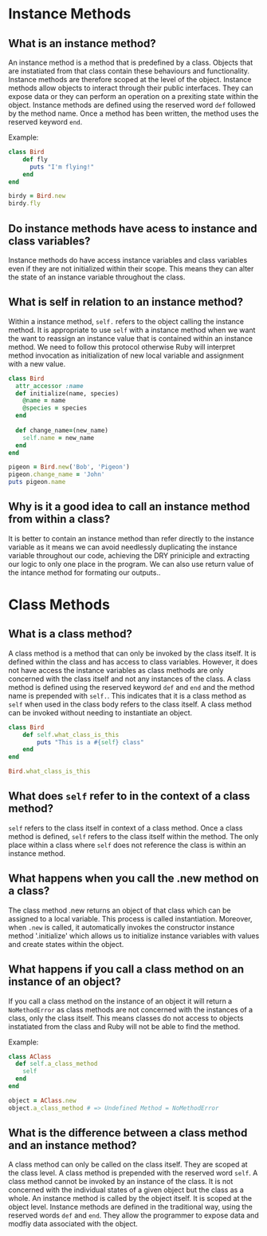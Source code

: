 # Instance Methods
## What is an instance method?

An instance method is a method that is predefined by a class. Objects that are instatiated from that class contain these behaviours and functionality. Instance methods are therefore scoped at the level of the object. Instance methods allow objects to interact through their public interfaces. They can expose data or they can perform an operation on a prexiting state within the object. Instance methods are defined using the reserved word `def` followed by the method name. Once a method has been written, the method uses the reserved keyword `end`.

Example:
```ruby
class Bird
	def fly
	  puts "I'm flying!"
	end
end

birdy = Bird.new
birdy.fly
```
## Do instance methods have acess to instance and class variables?
Instance methods do have access instance variables and class variables even if they are not initialized within their scope. This means they can alter the state of an instance variable throughout the class.

## What is self in relation to an instance method?
Within a instance method, `self.` refers to the object calling the instance method. It is appropriate to use `self` with a instance method when we want the want to reassign an instance value that is contained within an instance method. We need to follow this protocol otherwise Ruby will interpret method invocation as initialization of new local variable and assignment with a new value. 

```ruby
class Bird
  attr_accessor :name
  def initialize(name, species)
    @name = name
    @species = species
  end
  
  def change_name=(new_name)
    self.name = new_name
  end
end

pigeon = Bird.new('Bob', 'Pigeon')
pigeon.change_name = 'John'
puts pigeon.name
```

## Why is it a good idea to call an instance method from within a class?
It is better to contain an instance method than refer directly to the instance variable as it means we can avoid needlessly duplicating the instance variable throughout our code, achieving the DRY priniciple and extracting our logic to only one place in the program. We can also use return value of the intance method for formating our outputs..

# Class Methods

## What is a class method? 
A class method is a method that can only be invoked by the class itself. It is defined within the class and has access to class variables. However, it does not have access the instance variables as class methods are only concerned with the class itself and not any instances of the class. A class method is defined using the reserved keyword `def` and `end` and the method name is prepended with `self.`. This indicates that it is a class method as `self` when used in the class body refers to the class itself. A class method can be invoked without needing to instantiate an object. 

```ruby
class Bird
	def self.what_class_is_this
		puts "This is a #{self} class"
	end
end

Bird.what_class_is_this
```

## What does `self` refer to in the context of a class method?
`self` refers to the class itself in context of a class method. Once a class method is defined, `self` refers to the class itself within the method. The only place within a class where `self` does not reference the class is within an instance method. 

## What happens when you call the .new method on a class? 

The class method .new returns an object of that class which can be assigned to a local variable. This process is called instantiation. Moreover, when `.new` is called, it automatically invokes the constructor instance method '.initialize' which allows us to initialize instance variables with values and create states within the object. 

## What happens if you call a class method on an instance of an object?
If you call a class method on the instance of an object it will return a `NoMethodError` as class methods are not concerned with the instances of a class, only the class itself. This means classes do not access to objects instatiated from the class and Ruby will not be able to find the method. 

Example:

```ruby
class AClass
  def self.a_class_method
    self
  end
end

object = AClass.new
object.a_class_method # => Undefined Method = NoMethodError
``` 

## What is the difference between a class method and an instance method? 

A class method can only be called on the class itself. They are scoped at the class level. A class method is prepended with the reserved word `self`. A class method cannot be invoked by an instance of the class. It is not concerned with the individual states of a given object but the class as a whole. An instance method is called by the object itself. It is scoped at the object level. Instance methods are defined in the traditional way, using the reserved words `def` and `end`. They allow the programmer to expose data and modfiy data associated with the object. 